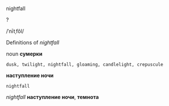 nightfall

?

/ˈnītˌfôl/

Definitions of _nightfall_

noun
**сумерки**

    dusk, twilight, nightfall, gloaming, candlelight, crepuscule
**наступление ночи**

    nightfall

_nightfall_
**наступление ночи**, **темнота**
